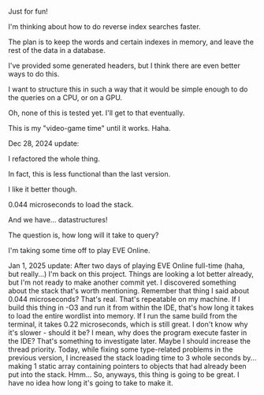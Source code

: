 Just for fun!



I'm thinking about how to do reverse index searches faster.

The plan is to keep the words and certain indexes in memory, and leave the rest of the data in a database.



I've provided some generated headers, but I think there are even better ways to do this.

I want to structure this in such a way that it would be simple enough to do the queries on a CPU, or on a GPU.



Oh, none of this is tested yet. I'll get to that eventually.

This is my "video-game time" until it works. Haha.




Dec 28, 2024 update:

I refactored the whole thing.

In fact, this is less functional than the last version.

I like it better though. 

0.044 microseconds to load the stack.

And we have... datastructures!

The question is, how long will it take to query?

I'm taking some time off to play EVE Online.


Jan 1, 2025 update:
After two days of playing EVE Online full-time (haha, but really...) I'm back on this project.
Things are looking a lot better already, but I'm not ready to make another commit yet.
I discovered something about the stack that's worth mentioning. 
  Remember that thing I said about 0.044 microseconds? That's real. That's repeatable on my machine.
  If I build this thing in -O3 and run it from within the IDE, that's how long it takes to load the entire wordlist into memory.
  If I run the same build from the terminal, it takes 0.22 microseconds, which is still great. I don't know why it's slower - should it be? I mean, why does the program execute faster in the IDE? That's something to investigate later. Maybe I should increase the thread priority.
Today, while fixing some type-related problems in the previous version, I increased the stack loading time to 3 whole seconds by... making 1 static array containing pointers to objects that had already been put into the stack.
Hmm...
So, anyways, this thing is going to be great. I have no idea how long it's going to take to make it.
